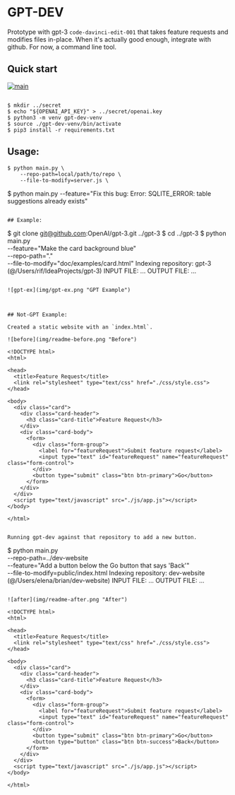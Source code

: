 # GPT-DEV

Prototype with gpt-3 `code-davinci-edit-001` that takes feature requests
and modifies files in-place. When it's actually good enough, integrate with
github. For now, a command line tool.

## Quick start

[![main](img/main.png "Ellie Main")](https://www.youtube.com/watch?v=v1sY9JjKsP8&t=3m33s)

```

$ mkdir ../secret
$ echo "${OPENAI_API_KEY}" > ../secret/openai.key
$ python3 -m venv gpt-dev-venv
$ source ./gpt-dev-venv/bin/activate
$ pip3 install -r requirements.txt
```

## Usage:
```
$ python main.py \
    --repo-path=local/path/to/repo \
    --file-to-modify=server.js \
```
$ python main.py --feature="Fix this bug: Error: SQLITE_ERROR: table suggestions already exists"
```

## Example:

```
$ git clone git@github.com:OpenAI/gpt-3.git ../gpt-3
$ cd ../gpt-3
$ python main.py \
	--feature="Make the card background blue" \
	--repo-path="." \
	--file-to-modify="doc/examples/card.html"
Indexing repository: gpt-3 (@/Users/rif/IdeaProjects/gpt-3)
INPUT FILE:
    ...
OUTPUT FILE:
    ...
```

![gpt-ex](img/gpt-ex.png "GPT Example")



## Not-GPT Example:

Created a static website with an `index.html`.

![before](img/readme-before.png "Before")
```
	<!DOCTYPE html>
	<html>

	<head>
	  <title>Feature Request</title>
	  <link rel="stylesheet" type="text/css" href="./css/style.css">
	</head>

	<body>
	  <div class="card">
	    <div class="card-header">
	      <h3 class="card-title">Feature Request</h3>
	    </div>
	    <div class="card-body">
	      <form>
	        <div class="form-group">
	          <label for="featureRequest">Submit feature request</label>
	          <input type="text" id="featureRequest" name="featureRequest" class="form-control">
	        </div>
	        <button type="submit" class="btn btn-primary">Go</button>
	      </form>
	    </div>
	  </div>
	  <script type="text/javascript" src="./js/app.js"></script>
	</body>

	</html>
```

Running gpt-dev against that repository to add a new button.
```
$ python main.py \
    --repo-path=../dev-website \
    --feature="Add a button below the Go button that says 'Back'" \
    --file-to-modify=public/index.html
Indexing repository: dev-website (@/Users/elena/brian/dev-website)
INPUT FILE:
    ...
OUTPUT FILE:
    ...
```

![after](img/readme-after.png "After")
```
	<!DOCTYPE html>
	<html>

	<head>
	  <title>Feature Request</title>
	  <link rel="stylesheet" type="text/css" href="./css/style.css">
	</head>

	<body>
	  <div class="card">
	    <div class="card-header">
	      <h3 class="card-title">Feature Request</h3>
	    </div>
	    <div class="card-body">
	      <form>
	        <div class="form-group">
	          <label for="featureRequest">Submit feature request</label>
	          <input type="text" id="featureRequest" name="featureRequest" class="form-control">
	        </div>
	        <button type="submit" class="btn btn-primary">Go</button>
	        <button type="button" class="btn btn-success">Back</button>
	      </form>
	    </div>
	  </div>
	  <script type="text/javascript" src="./js/app.js"></script>
	</body>

	</html>
```
